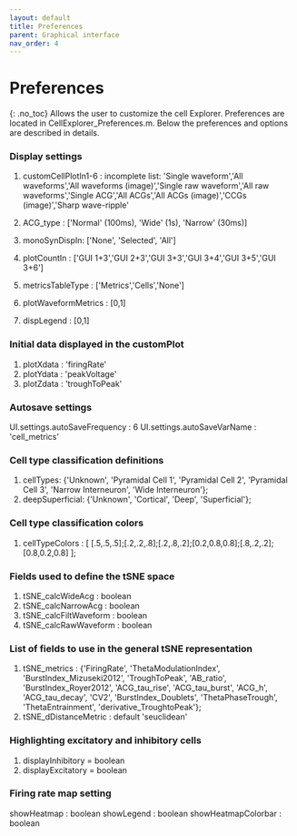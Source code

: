 ```yaml
---
layout: default
title: Preferences
parent: Graphical interface
nav_order: 4
---
```

# Preferences
{: .no_toc}
Allows the user to customize the cell Explorer. Preferences are located in CellExplorer_Preferences.m. Below the preferences and options are described in details.

### Display settings
1. customCellPlotIn1-6 : 
incomplete list: 'Single waveform','All waveforms','All waveforms (image)','Single raw waveform','All raw waveforms','Single ACG','All ACGs','All ACGs (image)','CCGs (image)','Sharp wave-ripple'

1. ACG_type : ['Normal' (100ms), 'Wide' (1s), 'Narrow' (30ms)]
1. monoSynDispIn: ['None', 'Selected', 'All']
1. plotCountIn : ['GUI 1+3','GUI 2+3','GUI 3+3','GUI 3+4','GUI 3+5','GUI 3+6']
1. metricsTableType : ['Metrics','Cells','None']
1. plotWaveformMetrics : [0,1]
1. dispLegend : [0,1]

### Initial data displayed in the customPlot
1. plotXdata : 'firingRate' 
1. plotYdata : 'peakVoltage' 
1. plotZdata : 'troughToPeak' 

### Autosave settings
UI.settings.autoSaveFrequency : 6
UI.settings.autoSaveVarName : 'cell_metrics'

### Cell type classification definitions
1. cellTypes: {'Unknown', 'Pyramidal Cell 1', 'Pyramidal Cell 2', 'Pyramidal Cell 3', 'Narrow Interneuron', 'Wide Interneuron'};
1. deepSuperficial: {'Unknown', 'Cortical', 'Deep', 'Superficial'};

### Cell type classification colors
1. cellTypeColors : [ [.5,.5,.5];[.2,.2,.8];[.2,.8,.2];[0.2,0.8,0.8];[.8,.2,.2];[0.8,0.2,0.8] ];

### Fields used to define the tSNE space
1. tSNE_calcWideAcg : boolean
1. tSNE_calcNarrowAcg : boolean
1. tSNE_calcFiltWaveform : boolean
1. tSNE_calcRawWaveform : boolean

### List of fields to use in the general tSNE representation
1. tSNE_metrics : {'FiringRate', 'ThetaModulationIndex', 'BurstIndex_Mizuseki2012', 'TroughToPeak', 'AB_ratio', 'BurstIndex_Royer2012', 'ACG_tau_rise', 'ACG_tau_burst', 'ACG_h', 'ACG_tau_decay', 'CV2', 'BurstIndex_Doublets', 'ThetaPhaseTrough', 'ThetaEntrainment', 'derivative_TroughtoPeak'};
1. tSNE_dDistanceMetric : default 'seuclidean'

### Highlighting excitatory and inhibitory cells
1. displayInhibitory = boolean 
1. displayExcitatory = boolean 

### Firing rate map setting
showHeatmap : boolean
showLegend : boolean
showHeatmapColorbar : boolean 
